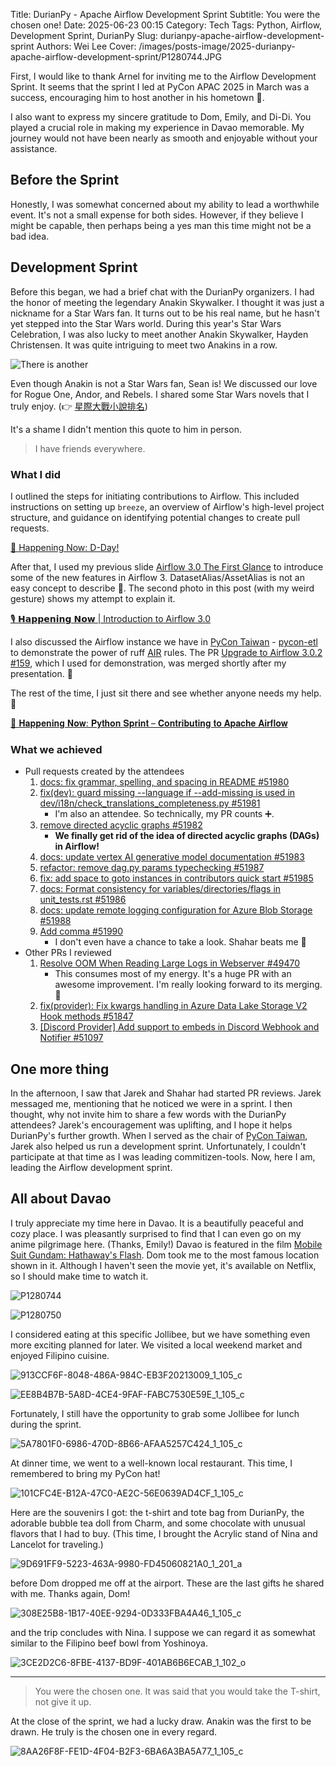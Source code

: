 Title: DurianPy - Apache Airflow Development Sprint
Subtitle: You were the chosen one!
Date: 2025-06-23 00:15
Category: Tech
Tags: Python, Airflow, Development Sprint, DurianPy
Slug: durianpy-apache-airflow-development-sprint
Authors: Wei Lee
Cover: /images/posts-image/2025-durianpy-apache-airflow-development-sprint/P1280744.JPG

First, I would like to thank Arnel for inviting me to the Airflow Development Sprint. It seems that the sprint I led at PyCon APAC 2025 in March was a success, encouraging him to host another in his hometown 🙌.

I also want to express my sincere gratitude to Dom, Emily, and Di-Di. You played a crucial role in making my experience in Davao memorable. My journey would not have been nearly as smooth and enjoyable without your assistance.

<!--more-->

## Before the Sprint

Honestly, I was somewhat concerned about my ability to lead a worthwhile event. It's not a small expense for both sides. However, if they believe I might be capable, then perhaps being a yes man this time might not be a bad idea.

## Development Sprint
Before this began, we had a brief chat with the DurianPy organizers. I had the honor of meeting the legendary Anakin Skywalker. I thought it was just a nickname for a Star Wars fan. It turns out to be his real name, but he hasn't yet stepped into the Star Wars world. During this year's Star Wars Celebration, I was also lucky to meet another Anakin Skywalker, Hayden Christensen. It was quite intriguing to meet two Anakins in a row.

![There is another](/images/posts-image/2025-durianpy-apache-airflow-development-sprint/17506004384785.jpg)

Even though Anakin is not a Star Wars fan, Sean is! We discussed our love for Rogue One, Andor, and Rebels. I shared some Star Wars novels that I truly enjoy. (👉 [星際大戰小說排名](https://travlog.wei-lee.me/pages/star-wars-novel-ranking.html))

It's a shame I didn't mention this quote to him in person.

> I have friends everywhere.

### What I did
I outlined the steps for initiating contributions to Airflow. This included instructions on setting up `breeze`, an overview of Airflow's high-level project structure, and guidance on identifying potential changes to create pull requests.

[🎤 Happening Now: D-Day!]

After that, I used my previous slide [Airflow 3.0 The First Glance] to introduce some of the new features in Airflow 3. DatasetAlias/AssetAlias is not an easy concept to describe 🤔. The second photo in this post (with my weird gesture) shows my attempt to explain it.

[🎙️ 𝗛𝗮𝗽𝗽𝗲𝗻𝗶𝗻𝗴 𝗡𝗼𝘄 | Introduction to Airflow 3.0]

I also discussed the Airflow instance we have in [PyCon Taiwan] - [pycon-etl] to demonstrate the power of ruff [AIR] rules. The PR [Upgrade to Airflow 3.0.2 #159], which I used for demonstration, was merged shortly after my presentation. 🙌

The rest of the time, I just sit there and see whether anyone needs my help. 👀

[📍 𝐇𝐚𝐩𝐩𝐞𝐧𝐢𝐧𝐠 𝐍𝐨𝐰: 𝐏𝐲𝐭𝐡𝐨𝐧 𝐒𝐩𝐫𝐢𝐧𝐭 – 𝐂𝐨𝐧𝐭𝐫𝐢𝐛𝐮𝐭𝐢𝐧𝐠 𝐭𝐨 𝐀𝐩𝐚𝐜𝐡𝐞 𝐀𝐢𝐫𝐟𝐥𝐨𝐰]

[Airflow 3.0 The First Glance]: https://speakerdeck.com/leew/20250328-airflow-3-dot-0-the-first-glance
[PyCon Taiwan]: https://tw.pycon.org/
[pycon-etl]: https://github.com/pycontw/pycon-etl
[Upgrade to Airflow 3.0.2 #159]: https://github.com/pycontw/pycon-etl/pull/159
[AIR]: https://docs.astral.sh/ruff/rules/#airflow-air
[🎤 Happening Now: D-Day!]: https://www.linkedin.com/posts/durianpy_durianpy-pythonsprint-opensourceph-activity-7342017222132801536-HQv-?rcm=ACoAAAwuJ3cBSUYBWI2zB_4HRnocCjUmJx9GzCg
[🎙️ 𝗛𝗮𝗽𝗽𝗲𝗻𝗶𝗻𝗴 𝗡𝗼𝘄 | Introduction to Airflow 3.0]: https://www.linkedin.com/posts/durianpy_durianpy-pythonsprint-davaotech-activity-7342029111814430720-FcQD?rcm=ACoAAAwuJ3cBSUYBWI2zB_4HRnocCjUmJx9GzCg
[📍 𝐇𝐚𝐩𝐩𝐞𝐧𝐢𝐧𝐠 𝐍𝐨𝐰: 𝐏𝐲𝐭𝐡𝐨𝐧 𝐒𝐩𝐫𝐢𝐧𝐭 – 𝐂𝐨𝐧𝐭𝐫𝐢𝐛𝐮𝐭𝐢𝐧𝐠 𝐭𝐨 𝐀𝐩𝐚𝐜𝐡𝐞 𝐀𝐢𝐫𝐟𝐥𝐨𝐰]: https://www.linkedin.com/posts/durianpy_durianpy-pythonsprint-davaotech-activity-7342090544518467585-jMXN?rcm=ACoAAAwuJ3cBSUYBWI2zB_4HRnocCjUmJx9GzCg

### What we achieved
* Pull requests created by the attendees
    1. [docs: fix grammar, spelling, and spacing in README #51980](https://github.com/apache/airflow/pull/51980)
    2. [fix(dev): guard missing --language if --add-missing is used in dev/i18n/check_translations_completeness.py #51981](https://github.com/apache/airflow/pull/51981)
        * I'm also an attendee. So technically, my PR counts ➕.
    3. [remove directed acyclic graphs #51982](https://github.com/apache/airflow/pull/51982)
        * **We finally get rid of the idea of directed acyclic graphs (DAGs) in Airflow!**
    4. [docs: update vertex AI generative model documentation #51983](https://github.com/apache/airflow/pull/51983)
    5. [refactor: remove dag.py params typechecking #51987](https://github.com/apache/airflow/pull/51987)
    6. [fix: add space to goto instances in contributors quick start #51985](https://github.com/apache/airflow/pull/51985)
    7. [docs: Format consistency for variables/directories/flags in unit_tests.rst #51986](https://github.com/apache/airflow/pull/51986)
    8. [docs: update remote logging configuration for Azure Blob Storage #51988](https://github.com/apache/airflow/pull/51988)
    9. [Add comma #51990](https://github.com/apache/airflow/pull/51990)
        * I don't even have a chance to take a look. Shahar beats me 🙌
* Other PRs I reviewed
    1. [Resolve OOM When Reading Large Logs in Webserver #49470](https://github.com/apache/airflow/pull/49470)
        * This consumes most of my energy. It's a huge PR with an awesome improvement. I'm really looking forward to its merging. 👀
    2. [fix(provider): Fix kwargs handling in Azure Data Lake Storage V2 Hook methods #51847](https://github.com/apache/airflow/pull/51847)
    3. [[Discord Provider] Add support to embeds in Discord Webhook and Notifier #51097](https://github.com/apache/airflow/pull/51097)

## One more thing
In the afternoon, I saw that Jarek and Shahar had started PR reviews. Jarek messaged me, mentioning that he noticed we were in a sprint. I then thought, why not invite him to share a few words with the DurianPy attendees? Jarek's encouragement was uplifting, and I hope it helps DurianPy's further growth.
When I served as the chair of [PyCon Taiwan], Jarek also helped us run a development sprint. Unfortunately, I couldn't participate at that time as I was leading commitizen-tools. Now, here I am, leading the Airflow development sprint.

## All about Davao
I truly appreciate my time here in Davao. It is a beautifully peaceful and cozy place. I was pleasantly surprised to find that I can even go on my anime pilgrimage here. (Thanks, Emily!) Davao is featured in the film [Mobile Suit Gundam: Hathaway's Flash](https://www.netflix.com/title/81439253). Dom took me to the most famous location shown in it. Although I haven't seen the movie yet, it's available on Netflix, so I should make time to watch it.

![P1280744](/images/posts-image/2025-durianpy-apache-airflow-development-sprint/P1280744.JPG)

![P1280750](/images/posts-image/2025-durianpy-apache-airflow-development-sprint/P1280750.JPG)

I considered eating at this specific Jollibee, but we have something even more exciting planned for later. We visited a local weekend market and enjoyed Filipino cuisine.

![913CCF6F-8048-486A-984C-EB3F20213009_1_105_c](/images/posts-image/2025-durianpy-apache-airflow-development-sprint/913CCF6F-8048-486A-984C-EB3F20213009_1_105_c.jpeg)

![EE8B4B7B-5A8D-4CE4-9FAF-FABC7530E59E_1_105_c](/images/posts-image/2025-durianpy-apache-airflow-development-sprint/EE8B4B7B-5A8D-4CE4-9FAF-FABC7530E59E_1_105_c.jpeg)

Fortunately, I still have the opportunity to grab some Jollibee for lunch during the sprint.

![5A7801F0-6986-470D-8B66-AFAA5257C424_1_105_c](/images/posts-image/2025-durianpy-apache-airflow-development-sprint/5A7801F0-6986-470D-8B66-AFAA5257C424_1_105_c.jpeg)

At dinner time, we went to a well-known local restaurant. This time, I remembered to bring my PyCon hat!

![101CFC4E-B12A-47C0-AE2C-56E0639AD4CF_1_105_c](/images/posts-image/2025-durianpy-apache-airflow-development-sprint/101CFC4E-B12A-47C0-AE2C-56E0639AD4CF_1_105_c.jpeg)

Here are the souvenirs I got: the t-shirt and tote bag from DurianPy, the adorable bubble tea doll from Charm, and some chocolate with unusual flavors that I had to buy.
(This time, I brought the Acrylic stand of Nina and Lancelot for traveling.)

![9D691FF9-5223-463A-9980-FD45060821A0_1_201_a](/images/posts-image/2025-durianpy-apache-airflow-development-sprint/9D691FF9-5223-463A-9980-FD45060821A0_1_201_a.heic)

before Dom dropped me off at the airport. These are the last gifts he shared with me. Thanks again, Dom!

![308E25B8-1B17-40EE-9294-0D333FBA4A46_1_105_c](/images/posts-image/2025-durianpy-apache-airflow-development-sprint/308E25B8-1B17-40EE-9294-0D333FBA4A46_1_105_c.jpeg)

and the trip concludes with Nina. I suppose we can regard it as somewhat similar to the Filipino beef bowl from Yoshinoya.

![3CE2D2C6-8FBE-4137-BD9F-401AB6B6ECAB_1_102_o](/images/posts-image/2025-durianpy-apache-airflow-development-sprint/3CE2D2C6-8FBE-4137-BD9F-401AB6B6ECAB_1_102_o.jpeg)

---

> You were the chosen one.
> It was said that you would take the T-shirt, not give it up.

At the close of the sprint, we had a lucky draw. Anakin was the first to be drawn. He truly is the chosen one in every regard.

![8AA26F8F-FE1D-4F04-B2F3-6BA6A3BA5A77_1_105_c](/images/posts-image/2025-durianpy-apache-airflow-development-sprint/8AA26F8F-FE1D-4F04-B2F3-6BA6A3BA5A77_1_105_c.jpeg)
